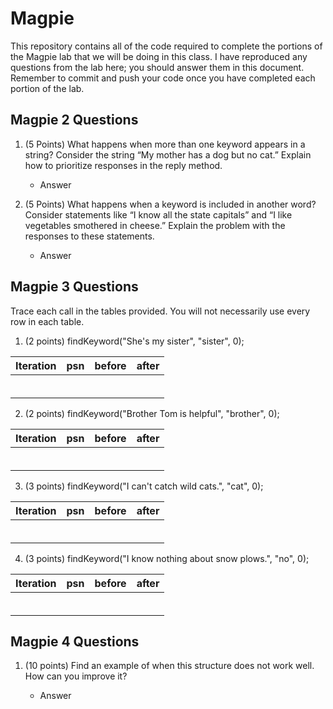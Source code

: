 # Magpie

This repository contains all of the code required to complete the portions of the Magpie lab that we will be doing in this class. I have reproduced any questions from the lab here; you should answer them in this document. Remember to commit and push your code once you have completed each portion of the lab.

## Magpie 2 Questions
1. (5 Points) What happens when more than one keyword appears in a string? Consider the string “My mother has a dog but no cat.” Explain how to prioritize responses in the reply method.

	* Answer

2. (5 Points) What happens when a keyword is included in another word? Consider statements like “I know all the state capitals” and “I like vegetables smothered in cheese.” Explain the problem with the responses to these statements.

	* Answer

## Magpie 3 Questions
Trace each call in the tables provided. You will not necessarily use every row in each table.

1. (2 points) findKeyword("She's my sister", "sister", 0);

| Iteration  |  psn  |  before  |  after  |
|:----------:|:-----:|:--------:|:-------:|
|            |       |          |         |
|            |       |          |         |
|            |       |          |         |
|            |       |          |         |
|            |       |          |         |
|            |       |          |         |


2. (2 points) findKeyword("Brother Tom is helpful", "brother", 0);

| Iteration  |  psn  |  before  |  after  |
|:----------:|:-----:|:--------:|:-------:|
|            |       |          |         |
|            |       |          |         |
|            |       |          |         |
|            |       |          |         |
|            |       |          |         |
|            |       |          |         |



3. (3 points) findKeyword("I can't catch wild cats.", "cat", 0);

| Iteration  |  psn  |  before  |  after  |
|:----------:|:-----:|:--------:|:-------:|
|            |       |          |         |
|            |       |          |         |
|            |       |          |         |
|            |       |          |         |
|            |       |          |         |
|            |       |          |         |


4. (3 points) findKeyword("I know nothing about snow plows.", "no", 0);

| Iteration  |  psn  |  before  |  after  |
|:----------:|:-----:|:--------:|:-------:|
|            |       |          |         |
|            |       |          |         |
|            |       |          |         |
|            |       |          |         |
|            |       |          |         |
|            |       |          |         |


## Magpie 4 Questions
1. (10 points) Find an example of when this structure does not work well. How can you improve it?

	* Answer
